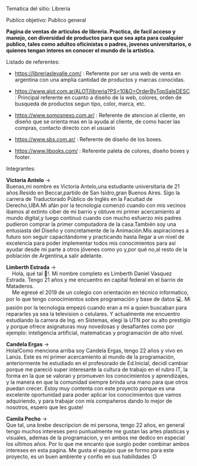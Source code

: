 Tematica del sitio: Libreria 

Publico objetivo: Publico general

<b> Pagina de ventas de articulos de libreria. 
Practica, de facil acceso y manejo, con diversidad de productos para que sea apta para cualquier 
publico, tales como adultos oficinistas o padres, jovenes universitarios, o quienes
tengan interes en conocer el mundo de la artistica. </b>

Listado de referentes: 

- https://libreriaslevalle.com/ : Referente por ser una web de venta en argentina
con una amplia cantidad de productos y marcas conocidas. 

- https://www.alot.com.ar/ALOT/libreria?PS=10&O=OrderByTopSaleDESC : Principal referente
en cuanto a diseño de la web, colores, orden de busqueda de productos segun tipo, color, marca, etc.

- https://www.somosnexo.com.ar/ : Referente de atencion al cliente, en diseño que se orienta mas 
en la ayuda al cliente, de como hacer las compras, contacto directo con el usuario 

- https://www.sbs.com.ar/ : Referente de diseño de los boxes.

- https://www.libooks.com/ : Referente paleta de colores, diseño boxes y footer.


Integrantes:

<b>Victoria Antelo</b> -> <br>
  Buenas,mi nombre es Victoria Antelo,una estudiante universitaria de 21 años.Resido en Beccar,partido de San Isidro,gran Buenos Aires.
  Sigo la carrera de Traductorado Público de Inglés en la Facultad de Derecho,UBA.Mi afán por la tecnología comenzó cuando con mis vecinos ibamos al extinto ciber de mi barrio y   obtuve mi primer acercamiento al mundo digital,y luego continuó cuando con mucho esfuerzo mis padres pudieron comprar la primer computadora de la casa.También soy una        entusiasta del Diseño y concretamente de la Animación.Mis aspiraciones a futuro son seguir capacitándome y practicando hasta llegar a un nivel de excelencia para poder implementar todos mis conocimientos para así ayudar desde mi parte a otros jóvenes como yo y,por qué no,al resto de la población de Argentina,a salir adelante.


<b>Limberth Estrada</b> -> <br>
      &nbsp;&nbsp;&nbsp;&nbsp;Hola, qué tal 👋!. Mi nombre completo es Limberth Daniel Vasquez Estrada. Tengo 21 años y me encuentro en capital federal en el barrio de Mataderos.  
  &nbsp;&nbsp;&nbsp;&nbsp;Me egresé el 2019 de un colegio con orientación en técnico informatico, por lo que tengo conocimientos sobre programación y base de datos 💻. Mi pasión por la tecnologia empezó cuando eran a mi a quien buscaban para repararles ya sea la television o celulares. Y actualmente me encuentro estudiando la carrera de Ing. en Sistemas, elegí la UTN por su alto prestigio y porque ofrece asignaturas muy novedosas y desafiantes como por ejemplo: inteligencia artificial, matematicas y programación de alto nivel. 

<b>Candela Ergas</b> -> <br>
  Hola!Como menciona arriba soy Candela Ergas, tengo 22 años y vivo en Lanús.
  Este es mi primer acercamiento al mundo de la programación, anteriormente he estudiado en el profesorado de Ed.Inicial, decidí cambiar porque me pareció super interesante la cultura de trabajo en el rubro IT, la forma en la que se valoran y promueven los conocimientos y aprendizajes, y la manera en que la comunidad siempre brinda una mano para que otros puedan crecer.
  Estoy muy contenta con este proyecto porque es una excelente oportunidad para poder aplicar los conocimientos que vamos adquiriendo, y para trabajar con mis compañeros dando lo mejor de nosotros, espero que les guste!

<b>Camila Pecho</b> -> <br>
  Que tal, una brebe descripcion de mi persona, tengo 22 años, en general tengo muchos intereses pero 
  puntualmente me gustan las artes plasticas y visuales, ademas de la programacion, y en ambos me dedico 
  en especial los ultimos años.
  Por lo que me encanto que surgio poder combinar ambos intereses en esta pagina.
  Me gusta el equipo que se formo para este proyecto, es un buen ambiente y confio en sus habilidades :D
